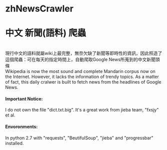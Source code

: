 # zhNewsCrawler
# 中文 新聞(語料) 爬蟲
<br />
現行中文的語料就屬wiki上最完整，無奈欠缺了新聞等即時性的資訊，因此照造了這個爬蟲：可在每天的指定時間上，自動爬取Google News所蒐到的中文新聞頭條<br />
Wikipedia is now the most sound and complete Mandarin corpus now on the Internet. However, it lacks the information of trendy topics. As a matter of fact, this daily cralwer is built to fetch news from the headlines of Google News.<br />

#### Important Notice:
I do not own the file "dict.txt.big". It's a great work from jieba team, "fxsjy" et al.

#### Envoronments:
In python 2.7 with "requests", "BeutifulSoup", "jieba" and "progressbar" installed.
